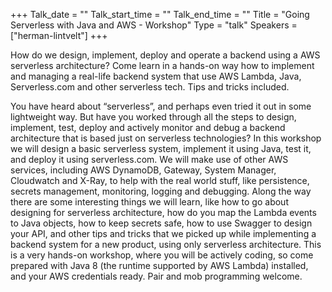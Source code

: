 +++
Talk_date = ""
Talk_start_time = ""
Talk_end_time = ""
Title = "Going Serverless with Java and AWS - Workshop"
Type = "talk"
Speakers = ["herman-lintvelt"]
+++

How do we design, implement, deploy and operate a backend using a AWS serverless architecture? Come learn in a hands-on way how to implement and managing a real-life backend system that use AWS Lambda, Java, Serverless.com and other serverless tech. Tips and tricks included.

You have heard about “serverless”, and perhaps even tried it out in some lightweight way. But have you worked through all the steps to design, implement, test, deploy and actively monitor and debug a backend architecture that is based just on serverless technologies? In this workshop we will design a basic serverless system, implement it using Java, test it, and deploy it using serverless.com. We will make use of other AWS services, including AWS DynamoDB, Gateway, System Manager, Cloudwatch and X-Ray, to help with the real world stuff, like persistence, secrets management, monitoring, logging and debugging. Along the way there are some interesting things we will learn, like how to go about designing for serverless architecture, how do you map the Lambda events to Java objects, how to keep secrets safe, how to use Swagger to design your API, and other tips and tricks that we picked up while implementing a backend system for a new product, using only serverless architecture. This is a very hands-on workshop, where you will be actively coding, so come prepared with Java 8 (the runtime supported by AWS Lambda) installed, and your AWS credentials ready. Pair and mob programming welcome.

